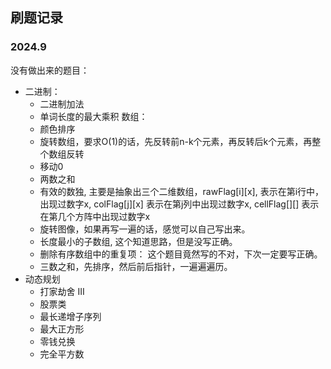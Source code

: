 ## 刷题记录
### 2024.9
没有做出来的题目：
* 二进制：
  * 二进制加法
  * 单词长度的最大乘积
数组：
  * 颜色排序
  * 旋转数组，要求O(1)的话，先反转前n-k个元素，再反转后k个元素，再整个数组反转
  * 移动0
  * 两数之和
  * 有效的数独, 主要是抽象出三个二维数组，rawFlag[i][x], 表示在第i行中，出现过数字x, colFlag[j][x] 表示在第j列中出现过数字x, cellFlag[][] 表示在第几个方阵中出现过数字x
  * 旋转图像，如果再写一遍的话，感觉可以自己写出来。
  * 长度最小的子数组, 这个知道思路，但是没写正确。
  * 删除有序数组中的重复项： 这个题目竟然写的不对，下次一定要写正确。
  * 三数之和，先排序，然后前后指针，一遍遍遍历。
* 动态规划
  * 打家劫舍 III 
  * 股票类
  * 最长递增子序列
  * 最大正方形
  * 零钱兑换
  * 完全平方数